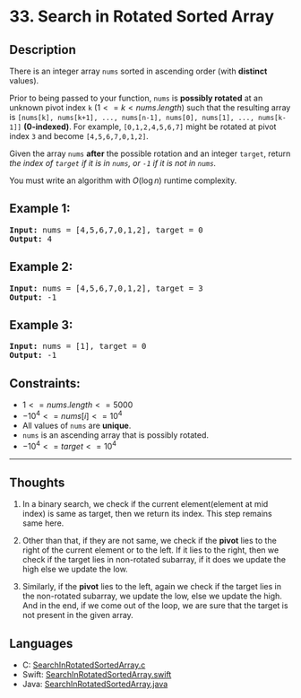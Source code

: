 # 33. Search in Rotated Sorted Array

## Description
There is an integer array `nums` sorted in ascending order (with **distinct** values).

Prior to being passed to your function, `nums` is **possibly rotated** at an unknown pivot index `k` ($1 <= k < nums.length$) such that the resulting array is `[nums[k], nums[k+1], ..., nums[n-1], nums[0], nums[1], ..., nums[k-1]]` **(0-indexed)**. For example, `[0,1,2,4,5,6,7]` might be rotated at pivot index `3` and become `[4,5,6,7,0,1,2]`.

Given the array `nums` **after** the possible rotation and an integer `target`, return *the index of `target` if it is in `nums`, or `-1` if it is not in `nums`.*

You must write an algorithm with $O(\log n)$ runtime complexity.

## Example 1:
<pre>
<b>Input:</b> nums = [4,5,6,7,0,1,2], target = 0
<b>Output:</b> 4
</pre>

## Example 2:
<pre>
<b>Input:</b> nums = [4,5,6,7,0,1,2], target = 3
<b>Output:</b> -1
</pre>

## Example 3:
<pre>
<b>Input:</b> nums = [1], target = 0
<b>Output:</b> -1
</pre>

## Constraints:
- $1 <= nums.length <= 5000$
- $-10^4 <= nums[i] <= 10^4$
- All values of `nums` are **unique**.
- `nums` is an ascending array that is possibly rotated.
- $-10^4 <= target <= 10^4$

---

## Thoughts
1. In a binary search, we check if the current element(element at mid index) is same as target, then we return its index. This step remains same here.
2. Other than that, if they are not same, we check if the **pivot** lies to the right of the current element or to the left. If it lies to the right, then we check if the target lies in non-rotated subarray, if it does we update the high else we update the low. 

3. Similarly, if the **pivot** lies to the left, again we check if the target lies in the non-rotated subarray, we update the low, else we update the high. And in the end, if we come out of the loop, we are sure that the target is not present in the given array.

## Languages
- C: [SearchInRotatedSortedArray.c](SearchInRotatedSortedArray.c)
- Swift: [SearchInRotatedSortedArray.swift](SearchInRotatedSortedArray.swift)
- Java: [SearchInRotatedSortedArray.java](SearchInRotatedSortedArray.java)

